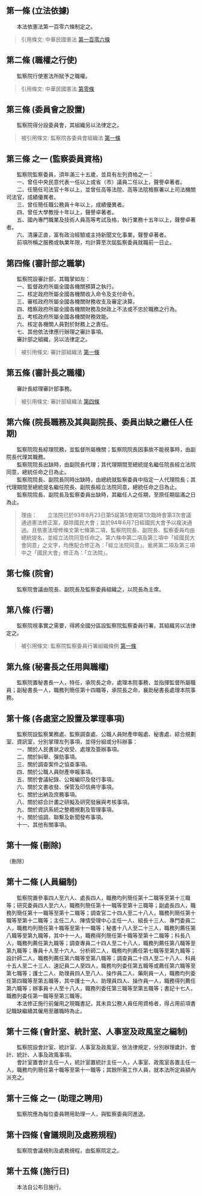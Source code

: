 第一條 (立法依據)
-----------------
　　本法依憲法第一百零六條制定之。  
> 引用條文: 中華民國憲法 [第一百零六條](../../國家發展/憲政議題/中華民國憲法.md#第一百零六條-監察院組織法之制定)



第二條 (職權之行使)
-------------------
　　監察院行使憲法所賦予之職權。  
> 引用條文: 中華民國憲法 [第零條](../../國家發展/憲政議題/中華民國憲法.md#第零條)



第三條 (委員會之設置)
---------------------
　　監察院得分設委員會，其組織另以法律定之。  
> 被引用條文: 監察院各委員會組織法 [第一條](../../人事其他/組織編制/監察院各委員會組織法.md#第一條-立法依據)



第三條 之一 (監察委員資格)
--------------------------
　　監察院監察委員，須年滿三十五歲，並具有左列資格之一：  
　　一、曾任中央民意代表一任以上或省（市）議員二任以上，聲譽卓著者。  
　　二、任簡任司法官十年以上，並曾任高等法院、高等法院檢察署以上司法機關司法官，成績優異者。  
　　三、曾任簡任職公務員十年以上，成績優異者。  
　　四、曾任大學教授十年以上，聲譽卓著者。  
　　五、國內專門職業及技術人員高等考試及格，執行業務十五年以上，聲譽卓著者。  
　　六、清廉正直，富有政治經驗或主持新聞文化事業，聲譽卓著者。  
　　前項所稱之服務或執業年限，均計算至次屆監察委員就職前一日止。  


第四條 (審計部之職掌)
---------------------
　　監察院設審計部，其職掌如左：  
　　一、監督政府所屬全國各機關預算之執行。  
　　二、核定政府所屬全國各機關收入命令及支付命令。  
　　三、審核政府所屬全國各機關財務收支及審定決算。  
　　四、稽察政府所屬全國各機關財務及財政上不法或不忠於職務之行為。  
　　五、考核政府所屬全國各機關財務效能。  
　　六、核定各機關人員對於財務上之責任。  
　　七、其他依法律應行辦理之審計事項。  
　　審計部之組織，另以法律定之。  
> 被引用條文: 審計部組織法 [第一條](../../人事其他/組織編制/審計部組織法.md#第一條-立法依據)



第五條 (審計長之職權)
---------------------
　　審計長綜理審計部事務。  
> 被引用條文: 審計部組織法 [第四條](../../人事其他/組織編制/審計部組織法.md#第四條-審計長之職權依據及範圍)



第六條 (院長職務及其與副院長、委員出缺之繼任人任期)
---------------------------------------------------
　　監察院院長綜理院務，並監督所屬機關；監察院院長因事故不能視事時，由副院長代理其職務。  
　　監察院院長出缺時，由副院長代理；其代理期間至總統提名繼任院長經立法院同意，總統任命之日為止。  
　　監察院院長、副院長同時出缺時，由總統就監察委員中指定一人代理院長；其代理期間至總統提名繼任院長、副院長經立法院同意，總統任命之日為止。  
　　監察院院長、副院長及監察委員出缺時，其繼任人之任期，至原任期屆滿之日為止。  
> 理由：　　立法院已於93年8月23日第5屆第5會期第1次臨時會第3次會議通過憲法修正案，廢除國民大會；並於94年6月7日經國民大會予以複決通過。且依憲法增修條文第七條第二項，監察院院長、副院長、監察委員均由總統提名，並經立法院同意任命之。第六條中第二項及第三項中「經國民大會同意」之文字，均應配合修正為：「經立法院同意」。爰將第二項及第三項中之「國民大會」修正為：「立法院」。



第七條 (院會)
-------------
　　監察院會議由院長、副院長及監察委員組織之，以院長為主席。  


第八條 (行署)
-------------
　　監察院視事實之需要，得將全國分區設監察院監察委員行署，其組織另以法律定之。  
> 被引用條文: 監察院監察委員行署組織條例 [第一條](../../人事其他/組織編制/監察院監察委員行署組織條例.md#第一條-依據)



第九條 (秘書長之任用與職權)
---------------------------
　　監察院置秘書長一人，特任，承院長之命，處理本院事務，並指揮監督所屬職員；副秘書長一人，職務列簡任第十四職等，承院長之命，襄助秘書長處理本院事務。  


第十條 (各處室之設置及掌理事項)
-------------------------------
　　監察院設監察業務處、監察調查處、公職人員財產申報處、秘書處、綜合規劃室、資訊室，分別掌理左列事項，並得分組或分科辦事：  
　　一、關於人民書狀之收受、處理及簽辦事項。  
　　二、關於糾舉、彈劾事項。  
　　三、關於調查案件之協查事項。  
　　四、關於公職人員財產申報事項。  
　　五、關於會議紀錄、公報編印及發行事項。  
　　六、關於文書收發、保管及印信典守事項。  
　　七、關於出納及庶務事項。  
　　八、關於綜合計畫之研擬及研究發展與考核事項。  
　　九、關於資訊系統之整體規劃及管理事項。  
　　十、關於協調、聯繫及新聞發布事項。  
　　十一、其他有關事項。  


第十一條 (刪除)
---------------
（刪除）  


第十二條 (人員編制)
-------------------
　　監察院置參事四人至六人、處長四人，職務均列簡任第十二職等至第十三職等；研究委員四人至六人，職務列簡任第十一職等至第十三職等；副處長四人，職務列簡任第十一職等至第十二職等；調查官二十四人至二十八人，職務列簡任第十職等至第十二職等；主任二人、陳情受理中心主任一人、組長十三人、專門委員二人，職務均列簡任第十職等至第十一職等；秘書十八人至二十三人，職務列薦任第八職等至第九職等，其中十一人，職務得列簡任第十職等至第十二職等；科長八人，職務列薦任第九職等；調查專員二十四人至二十八人，職務列薦任第八職等至第九職等；專員十人至十六人、分析師二人，職務均列薦任第七職等至第九職等；設計師二人，職務列薦任第六職等至第八職等；調查員二十四人至二十八人、科員十五人至二十三人、速記員二人至四人，職務均列委任第五職等或薦任第六職等至第七職等；護士二人、助理員四人至八人、操作員二人、藥劑員一人，職務均列委任第四職等至第五職等，其中護士一人、助理員四人、操作員一人，職務得列薦任第六職等；辦事員十人至十八人，職務列委任第三職等至第五職等；書記十七人，職務列委任第一職等至第三職等。  
　　本法修正施行前僱用之現職書記，其未具公務人員任用資格者，得占用前項書記職缺繼續其僱用至離職時為止。  


第十三條 (會計室、統計室、人事室及政風室之編制)
-----------------------------------------------
　　監察院設會計室、統計室、人事室及政風室，依法律規定，分別辦理歲計、會計、統計、人事及政風事項。  
　　會計室置會計主任一人，統計室置統計主任一人，人事室、政風室各置主任一人，職務均列簡任第十職等至第十一職等；其餘所需工作人員，就本法所定員額內派充之。  


第十三條 之一 (助理之聘用)
--------------------------
　　監察院應為每位委員聘用助理一人，與監察委員同進退。  


第十四條 (會議規則及處務規程)
-----------------------------
　　監察院會議規則及處務規程，由監察院定之。  


第十五條 (施行日)
-----------------
　　本法自公布日施行。